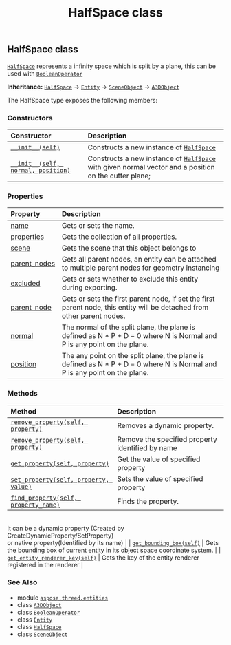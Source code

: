﻿---
title: HalfSpace class
second_title: Aspose.3D for Python via .NET API References
description: 
type: docs
weight: 140
url: /python-net/aspose.threed.entities/halfspace/
is_root: false
---

## HalfSpace class

[`HalfSpace`](/3d/python-net/aspose.threed.entities/halfspace) represents a infinity space which is split by a plane, this can be used with [`BooleanOperator`](/3d/python-net/aspose.threed.entities/booleanoperator)



**Inheritance:** [`HalfSpace`](/3d/python-net/aspose.threed.entities/halfspace) → 
[`Entity`](/3d/python-net/aspose.threed/entity) → 
[`SceneObject`](/3d/python-net/aspose.threed/sceneobject) → 
[`A3DObject`](/3d/python-net/aspose.threed/a3dobject)



The HalfSpace type exposes the following members:

### Constructors
| Constructor | Description |
| :- | :- |
| [`__init__(self)`](/3d/python-net/aspose.threed.entities/halfspace/__init__/#) | Constructs a new instance of [`HalfSpace`](/3d/python-net/aspose.threed.entities/halfspace) |
| [`__init__(self, normal, position)`](/3d/python-net/aspose.threed.entities/halfspace/__init__/#aspose.threed.utilities.vector3-aspose.threed.utilities.vector3) | Constructs a new instance of [`HalfSpace`](/3d/python-net/aspose.threed.entities/halfspace) with given normal vector and a position on the cutter plane; |


### Properties
| Property | Description |
| :- | :- |
| [name](/3d/python-net/aspose.threed.entities/halfspace/name) | Gets or sets the name. |
| [properties](/3d/python-net/aspose.threed.entities/halfspace/properties) | Gets the collection of all properties. |
| [scene](/3d/python-net/aspose.threed.entities/halfspace/scene) | Gets the scene that this object belongs to |
| [parent_nodes](/3d/python-net/aspose.threed.entities/halfspace/parent_nodes) | Gets all parent nodes, an entity can be attached to multiple parent nodes for geometry instancing |
| [excluded](/3d/python-net/aspose.threed.entities/halfspace/excluded) | Gets or sets whether to exclude this entity during exporting. |
| [parent_node](/3d/python-net/aspose.threed.entities/halfspace/parent_node) | Gets or sets the first parent node, if set the first parent node, this entity will be detached from other parent nodes. |
| [normal](/3d/python-net/aspose.threed.entities/halfspace/normal) | The normal of the split plane, the plane is defined as N * P + D = 0 where N is Normal and P is any point on the plane. |
| [position](/3d/python-net/aspose.threed.entities/halfspace/position) | The any point on the split plane, the plane is defined as N * P + D = 0 where N is Normal and P is any point on the plane. |


### Methods
| Method | Description |
| :- | :- |
| [`remove_property(self, property)`](/3d/python-net/aspose.threed.entities/halfspace/remove_property/#aspose.threed.property) | Removes a dynamic property. |
| [`remove_property(self, property)`](/3d/python-net/aspose.threed.entities/halfspace/remove_property/#system.string) | Remove the specified property identified by name |
| [`get_property(self, property)`](/3d/python-net/aspose.threed.entities/halfspace/get_property/#system.string) | Get the value of specified property |
| [`set_property(self, property, value)`](/3d/python-net/aspose.threed.entities/halfspace/set_property/#system.string-system.object) | Sets the value of specified property |
| [`find_property(self, property_name)`](/3d/python-net/aspose.threed.entities/halfspace/find_property/#system.string) | Finds the property.<br/>It can be a dynamic property (Created by CreateDynamicProperty/SetProperty) <br/>or native property(Identified by its name) |
| [`get_bounding_box(self)`](/3d/python-net/aspose.threed.entities/halfspace/get_bounding_box/#) | Gets the bounding box of current entity in its object space coordinate system. |
| [`get_entity_renderer_key(self)`](/3d/python-net/aspose.threed.entities/halfspace/get_entity_renderer_key/#) | Gets the key of the entity renderer registered in the renderer |



### See Also
* module [`aspose.threed.entities`](..)
* class [`A3DObject`](/3d/python-net/aspose.threed/a3dobject)
* class [`BooleanOperator`](/3d/python-net/aspose.threed.entities/booleanoperator)
* class [`Entity`](/3d/python-net/aspose.threed/entity)
* class [`HalfSpace`](/3d/python-net/aspose.threed.entities/halfspace)
* class [`SceneObject`](/3d/python-net/aspose.threed/sceneobject)
